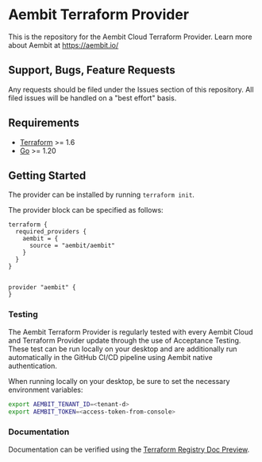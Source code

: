 # Aembit Terraform Provider

This is the repository for the Aembit Cloud Terraform Provider. Learn more about Aembit at https://aembit.io/

## Support, Bugs, Feature Requests

Any requests should be filed under the Issues section of this repository. All filed issues will be handled on a "best effort" basis.

## Requirements

- [Terraform](https://developer.hashicorp.com/terraform/downloads) >= 1.6
- [Go](https://golang.org/doc/install) >= 1.20

## Getting Started

The provider can be installed by running `terraform init`.

The provider block can be specified as follows:
```shell
terraform {
  required_providers {
    aembit = {
      source = "aembit/aembit"
    }
  }
}


provider "aembit" {
}
```

### Testing

The Aembit Terraform Provider is regularly tested with every Aembit Cloud and Terraform Provider update through the use of Acceptance Testing.
These test can be run locally on your desktop and are additionally run automatically in the GitHub CI/CD pipeline using Aembit native authentication.

When running locally on your desktop, be sure to set the necessary environment variables:
```bash
export AEMBIT_TENANT_ID=<tenant-d>
export AEMBIT_TOKEN=<access-token-from-console>
```

### Documentation



Documentation can be verified using the [Terraform Registry Doc Preview](https://registry.terraform.io/tools/doc-preview).